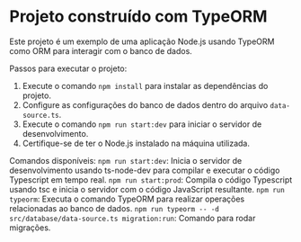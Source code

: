 # Projeto construído com TypeORM

Este projeto é um exemplo de uma aplicação Node.js usando TypeORM como ORM para interagir com o banco de dados.

Passos para executar o projeto:

1. Execute o comando `npm install` para instalar as dependências do projeto.
2. Configure as configurações do banco de dados dentro do arquivo `data-source.ts`.
3. Execute o comando `npm run start:dev` para iniciar o servidor de desenvolvimento.
4. Certifique-se de ter o Node.js instalado na máquina utilizada.

Comandos disponíveis:
`npm run start:dev`: Inicia o servidor de desenvolvimento usando ts-node-dev para compilar e executar o código Typescript em tempo real.
`npm run start:prod`: Compila o código Typescript usando tsc e inicia o servidor com o código JavaScript resultante.
`npm run typeorm`: Executa o comando TypeORM para realizar operações relacionadas ao banco de dados.
`npm run typeorm -- -d src/database/data-source.ts migration:run`: Comando para rodar migrações.
